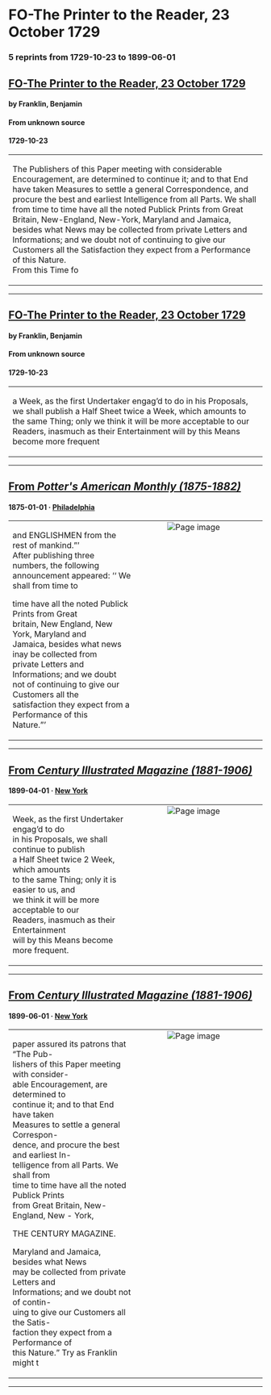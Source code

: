 
# FO-The Printer to the Reader, 23 October 1729

### 5 reprints from 1729-10-23 to 1899-06-01

## [FO-The Printer to the Reader, 23 October 1729](https://founders.archives.gov/documents/Franklin/01-01-02-0044)

#### by Franklin, Benjamin

#### From unknown source

#### 1729-10-23

<table style="width: 100%;"><tr><td style="width: 50%">

The Publishers of this Paper meeting with considerable Encouragement, are determined to continue it; and to that End have taken Measures to settle a general Correspondence, and procure the best and earliest Intelligence from all Parts. We shall from time to time have all the noted Publick Prints from Great Britain, New-England, New-York, Maryland and Jamaica, besides what News may be collected from private Letters and Informations; and we doubt not of continuing to give our Customers all the Satisfaction they expect from a Performance of this Nature.  
From this Time fo
</td></tr></table>

---

## [FO-The Printer to the Reader, 23 October 1729](https://founders.archives.gov/documents/Franklin/01-01-02-0044)

#### by Franklin, Benjamin

#### From unknown source

#### 1729-10-23

<table style="width: 100%;"><tr><td style="width: 50%">

a Week, as the first Undertaker engag’d to do in his Proposals, we shall publish a Half Sheet twice a Week, which amounts to the same Thing; only we think it will be more acceptable to our Readers, inasmuch as their Entertainment will by this Means become more frequent
</td></tr></table>

---

## [From _Potter's American Monthly (1875-1882)_](https://archive.org/details/sim_potters-american-monthly_1875-01_4_37/page/n12/mode/1up?view=theater)

#### 1875-01-01 &middot; [Philadelphia](http://dbpedia.org/resource/Philadelphia)

<table style="width: 100%;"><tr><td style="width: 50%">

  
and ENGLISHMEN from the rest of mankind.”’  
After publishing three numbers, the following  
announcement appeared: ‘‘ We shall from time to  
  
  
  
time have all the noted Publick Prints from Great  
britain, New England, New York, Maryland and  
Jamaica, besides what news inay be collected from  
private Letters and Informations; and we doubt  
not of continuing to give our Customers all the  
satisfaction they expect from a Performance of this  
Nature.”’
</td><td style="width: 50%; max-height: 75%; margin: auto; display: block;">
<img alt="Page image" src="https://iiif.archive.org/iiif/sim_potters-american-monthly_1875-01_4_37&#0036;12/pct:10.998440,12.233412,77.301092,80.242891/,600/0/default.jpg"/>
</td>
</tr></table>

---

## [From _Century Illustrated Magazine (1881-1906)_](https://archive.org/details/sim_century-illustrated-monthly-magazine_1899-04_57_6/page/n9/mode/1up?view=theater)

#### 1899-04-01 &middot; [New York](http://dbpedia.org/resource/New_York_City)

<table style="width: 100%;"><tr><td style="width: 50%">

  
  
Week, as the first Undertaker engag’d to do  
in his Proposals, we shall continue to publish  
a Half Sheet twice 2 Week, which amounts  
to the same Thing; only it is easier to us, and  
we think it will be more acceptable to our  
Readers, inasmuch as their Entertainment  
will by this Means become more frequent.
</td><td style="width: 50%; max-height: 75%; margin: auto; display: block;">
<img alt="Page image" src="https://iiif.archive.org/iiif/sim_century-illustrated-monthly-magazine_1899-04_57_6&#0036;9/pct:19.692058,56.140830,36.102107,9.170306/600,/0/default.jpg"/>
</td>
</tr></table>

---

## [From _Century Illustrated Magazine (1881-1906)_](https://archive.org/details/sim_century-illustrated-monthly-magazine_1899-06_58_2/page/n127/mode/1up?view=theater)

#### 1899-06-01 &middot; [New York](http://dbpedia.org/resource/New_York_City)

<table style="width: 100%;"><tr><td style="width: 50%">

  
paper assured its patrons that “The Pub-  
lishers of this Paper meeting with consider-  
able Encouragement, are determined to  
continue it; and to that End have taken  
Measures to settle a general Correspon-  
dence, and procure the best and earliest In-  
telligence from all Parts. We shall from  
time to time have all the noted Publick Prints  
from Great Britain, New-England, New - York,  
  
THE CENTURY MAGAZINE.  
  
  
  
Maryland and Jamaica, besides what News  
may be collected from private Letters and  
Informations; and we doubt not of contin-  
uing to give our Customers all the Satis-  
faction they expect from a Performance of  
this Nature.” Try as Franklin might t
</td><td style="width: 50%; max-height: 75%; margin: auto; display: block;">
<img alt="Page image" src="https://iiif.archive.org/iiif/sim_century-illustrated-monthly-magazine_1899-06_58_2&#0036;127/pct:14.308176,9.882479,72.091195,78.445513/,600/0/default.jpg"/>
</td>
</tr></table>

---

